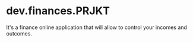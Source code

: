 # dev.finances.PRJKT
It's a finance online application that will allow to control your incomes and outcomes.
